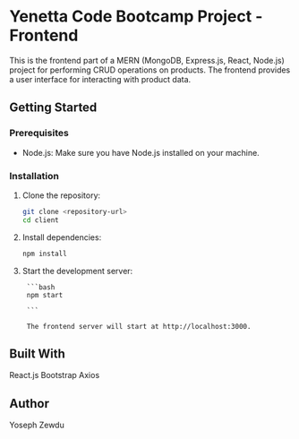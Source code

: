 # Yenetta Code Bootcamp Project - Frontend


This is the frontend part of a MERN (MongoDB, Express.js, React, Node.js) project for performing CRUD operations on products. The frontend provides a user interface for interacting with product data.

## Getting Started

### Prerequisites

- Node.js: Make sure you have Node.js installed on your machine.

### Installation

1. Clone the repository:

   ```bash
   git clone <repository-url>
   cd client

    ```

2. Install dependencies:

    ```bash
    npm install
    ```

3. Start the development server:
    
        ```bash
        npm start
    
        ```
    
        The frontend server will start at http://localhost:3000.

## Built With
React.js
Bootstrap
Axios

## Author
Yoseph Zewdu


